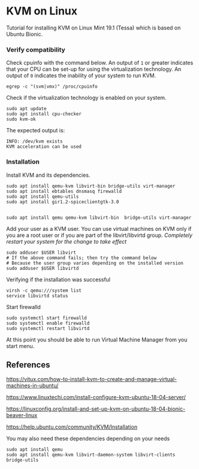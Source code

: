 KVM on Linux
============

Tutorial for installing KVM on Linux Mint 19.1 (Tessa) which is based on Ubuntu Bionic.

### Verify compatibility

Check cpuinfo with the command below. An output of `1` or greater indicates that your CPU can be set-up for using the virtualization technology. An output of `0` indicates the inability of your system to run KVM.
```
egrep -c "(svm|vmx)" /proc/cpuinfo
```

Check if the virtualization technology is enabled on your system.
```
sudo apt update
sudo apt install cpu-checker
sudo kvm-ok
```

The expected output is:
```
INFO: /dev/kvm exists
KVM acceleration can be used
```

### Installation

Install KVM and its dependencies.
```
sudo apt install qemu-kvm libvirt-bin bridge-utils virt-manager
sudo apt install ebtables dnsmasq firewalld
sudo apt install qemu-utils
sudo apt install gir1.2-spiceclientgtk-3.0


sudo apt install qemu qemu-kvm libvirt-bin  bridge-utils virt-manager
```

Add your user as a KVM user. You can use virtual machines on KVM only if you are a root user or if you are part of the libvirt/libvirtd group. *Completely restart your system for the change to take effect*
```
sudo adduser $USER libvirt
# If the above command fails; then try the command below
# Because the user group varies depending on the installed version
sudo adduser $USER libvirtd
```

Verifying if the installation was successful
```
virsh -c qemu:///system list
service libvirtd status
```

Start firewalld
```
sudo systemctl start firewalld
sudo systemctl enable firewalld
sudo systemctl restart libvirtd
```

At this point you should be able to run Virtual Machine Manager from you start menu.


References
----------
https://vitux.com/how-to-install-kvm-to-create-and-manage-virtual-machines-in-ubuntu/

https://www.linuxtechi.com/install-configure-kvm-ubuntu-18-04-server/

https://linuxconfig.org/install-and-set-up-kvm-on-ubuntu-18-04-bionic-beaver-linux

https://help.ubuntu.com/community/KVM/Installation

You may also need these dependencies depending on your needs
```
sudo apt install qemu
sudo apt install qemu-kvm libvirt-daemon-system libvirt-clients bridge-utils
```
